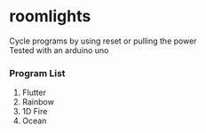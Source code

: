 # roomlights
Cycle programs by using reset or pulling the power<br>
Tested with an arduino uno

### Program List
1. Flutter
2. Rainbow
3. 1D Fire
4. Ocean

